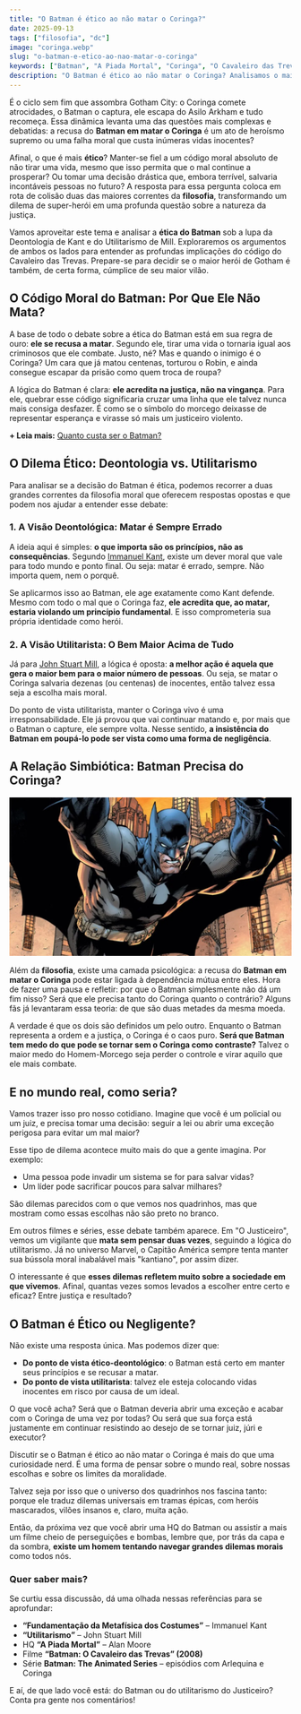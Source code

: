 ```yaml
---
title: "O Batman é ético ao não matar o Coringa?"
date: 2025-09-13
tags: ["filosofia", "dc"] 
image: "coringa.webp"
slug: "o-batman-e-etico-ao-nao-matar-o-coringa"
keywords: ["Batman", "A Piada Mortal", "Coringa", "O Cavaleiro das Trevas"]
description: "O Batman é ético ao não matar o Coringa? Analisamos o maior dilema de Gotham com a ajuda da filosofia!"
---
```


É o ciclo sem fim que assombra Gotham City: o Coringa comete atrocidades, o Batman o captura, ele escapa do Asilo Arkham e tudo recomeça. Essa dinâmica levanta uma das questões mais complexas e debatidas: a recusa do **Batman em matar o Coringa** é um ato de heroísmo supremo ou uma falha moral que custa inúmeras vidas inocentes?

Afinal, o que é mais **ético**? Manter-se fiel a um código moral absoluto de não tirar uma vida, mesmo que isso permita que o mal continue a prosperar? Ou tomar uma decisão drástica que, embora terrível, salvaria incontáveis pessoas no futuro? A resposta para essa pergunta coloca em rota de colisão duas das maiores correntes da **filosofia**, transformando um dilema de super-herói em uma profunda questão sobre a natureza da justiça.

Vamos aproveitar este tema e analisar a **ética do Batman** sob a lupa da Deontologia de Kant e do Utilitarismo de Mill. Exploraremos os argumentos de ambos os lados para entender as profundas implicações do código do Cavaleiro das Trevas. Prepare-se para decidir se o maior herói de Gotham é também, de certa forma, cúmplice de seu maior vilão.

## O Código Moral do Batman: Por Que Ele Não Mata?

A base de todo o debate sobre a ética do Batman está em sua regra de ouro: **ele se recusa a matar**. Segundo ele, tirar uma vida o tornaria igual aos criminosos que ele combate. Justo, né? Mas e quando o inimigo é o Coringa? Um cara que já matou centenas, torturou o Robin, e ainda consegue escapar da prisão como quem troca de roupa?

A lógica do Batman é clara: **ele acredita na justiça, não na vingança**. Para ele, quebrar esse código significaria cruzar uma linha que ele talvez nunca mais consiga desfazer. É como se o símbolo do morcego deixasse de representar esperança e virasse só mais um justiceiro violento.

**+ Leia mais:** [Quanto custa ser o Batman?](/quanto-custa-ser-o-batman/)

## O Dilema Ético: Deontologia vs. Utilitarismo

Para analisar se a decisão do Batman é ética, podemos recorrer a duas grandes correntes da filosofia moral que oferecem respostas opostas e que podem nos ajudar a entender esse debate:

### 1. A Visão Deontológica: Matar é Sempre Errado

A ideia aqui é simples: **o que importa são os princípios, não as consequências**. Segundo [Immanuel Kant](https://en.wikipedia.org/wiki/Immanuel_Kant), existe um dever moral que vale para todo mundo e ponto final. Ou seja: matar é errado, sempre. Não importa quem, nem o porquê.

Se aplicarmos isso ao Batman, ele age exatamente como Kant defende. Mesmo com todo o mal que o Coringa faz, **ele acredita que, ao matar, estaria violando um princípio fundamental**. E isso comprometeria sua própria identidade como herói.

### 2. A Visão Utilitarista: O Bem Maior Acima de Tudo

Já para [John Stuart Mill](https://pt.wikipedia.org/wiki/John_Stuart_Mill), a lógica é oposta: **a melhor ação é aquela que gera o maior bem para o maior número de pessoas**. Ou seja, se matar o Coringa salvaria dezenas (ou centenas) de inocentes, então talvez essa seja a escolha mais moral.

Do ponto de vista utilitarista, manter o Coringa vivo é uma irresponsabilidade. Ele já provou que vai continuar matando e, por mais que o Batman o capture, ele sempre volta. Nesse sentido, **a insistência do Batman em poupá-lo pode ser vista como uma forma de negligência**.

## A Relação Simbiótica: Batman Precisa do Coringa?

![batman_coringa](batman.webp)

Além da **filosofia**, existe uma camada psicológica: a recusa do **Batman em matar o Coringa** pode estar ligada à dependência mútua entre eles. Hora de fazer uma pausa e refletir: por que o Batman simplesmente não dá um fim nisso? Será que ele precisa tanto do Coringa quanto o contrário? Alguns fãs já levantaram essa teoria: de que são duas metades da mesma moeda.

A verdade é que os dois são definidos um pelo outro. Enquanto o Batman representa a ordem e a justiça, o Coringa é o caos puro. **Será que Batman tem medo do que pode se tornar sem o Coringa como contraste?** Talvez o maior medo do Homem-Morcego seja perder o controle e virar aquilo que ele mais combate.

## E no mundo real, como seria?

Vamos trazer isso pro nosso cotidiano. Imagine que você é um policial ou um juiz, e precisa tomar uma decisão: seguir a lei ou abrir uma exceção perigosa para evitar um mal maior?

Esse tipo de dilema acontece muito mais do que a gente imagina. Por exemplo:

*   Uma pessoa pode invadir um sistema se for para salvar vidas?
*   Um líder pode sacrificar poucos para salvar milhares?

São dilemas parecidos com o que vemos nos quadrinhos, mas que mostram como essas escolhas não são preto no branco.

Em outros filmes e séries, esse debate também aparece. Em "O Justiceiro", vemos um vigilante que **mata sem pensar duas vezes**, seguindo a lógica do utilitarismo. Já no universo Marvel, o Capitão América sempre tenta manter sua bússola moral inabalável mais "kantiano", por assim dizer.

O interessante é que **esses dilemas refletem muito sobre a sociedade em que vivemos**. Afinal, quantas vezes somos levados a escolher entre certo e eficaz? Entre justiça e resultado?

## O Batman é Ético ou Negligente?

Não existe uma resposta única. Mas podemos dizer que:

*   **Do ponto de vista ético-deontológico**: o Batman está certo em manter seus princípios e se recusar a matar.
*   **Do ponto de vista utilitarista**: talvez ele esteja colocando vidas inocentes em risco por causa de um ideal.

O que você acha? Será que o Batman deveria abrir uma exceção e acabar com o Coringa de uma vez por todas? Ou será que sua força está justamente em continuar resistindo ao desejo de se tornar juiz, júri e executor?

Discutir se o Batman é ético ao não matar o Coringa é mais do que uma curiosidade nerd. É uma forma de pensar sobre o mundo real, sobre nossas escolhas e sobre os limites da moralidade.

Talvez seja por isso que o universo dos quadrinhos nos fascina tanto: porque ele traduz dilemas universais em tramas épicas, com heróis mascarados, vilões insanos e, claro, muita ação.

Então, da próxima vez que você abrir uma HQ do Batman ou assistir a mais um filme cheio de perseguições e bombas, lembre que, por trás da capa e da sombra, **existe um homem tentando navegar grandes dilemas morais** como todos nós.

### Quer saber mais?

Se curtiu essa discussão, dá uma olhada nessas referências para se aprofundar:

*   **“Fundamentação da Metafísica dos Costumes”** – Immanuel Kant
*   **“Utilitarismo”** – John Stuart Mill
*   HQ **“A Piada Mortal”** – Alan Moore
*   Filme **“Batman: O Cavaleiro das Trevas” (2008)**
*   Série **Batman: The Animated Series** – episódios com Arlequina e Coringa

E aí, de que lado você está: do Batman ou do utilitarismo do Justiceiro? Conta pra gente nos comentários!